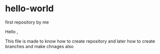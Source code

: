 # hello-world
first repository by me


Hello ,

This file is made to know how to create repository and later how to create branches and make chnages also

